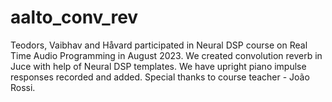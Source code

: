 # aalto_conv_rev
Teodors, Vaibhav and Håvard participated in Neural DSP course on Real Time Audio Programming in August 2023. We created convolution reverb in Juce with help of Neural DSP templates. We have upright piano impulse responses recorded and added. Special thanks to course teacher - João Rossi.
